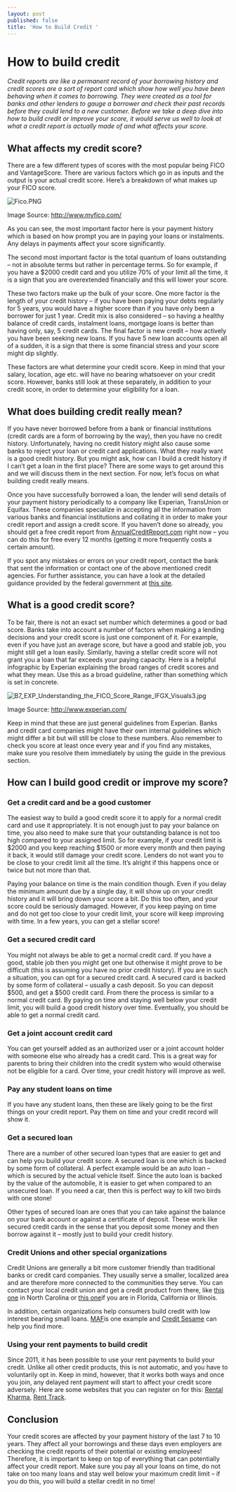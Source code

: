 ```yaml
---
layout: post
published: false
title: 'How to Build Credit '
---
```

# How to build credit

_Credit reports are like a permanent record of your borrowing history and credit scores are a sort of report card which show how well you have been behaving when it comes to borrowing. They were created as a tool for banks and other lenders to gauge a borrower and check their past records before they could lend to a new customer. Before we take a deep dive into how to build credit or improve your score, it would serve us well to look at what a credit report is actually made of and what affects your score._

## What affects my credit score?
There are a few different types of scores with the most popular being FICO and VantageScore. There are various factors which go in as inputs and the output is your actual credit score. Here’s a breakdown of what makes up your FICO score.

![Fico.PNG]({{site.baseurl}}/img/Fico.PNG)

Image Source: http://www.myfico.com/

As you can see, the most important factor here is your payment history which is based on how prompt you are in paying your loans or instalments. Any delays in payments affect your score significantly.

The second most important factor is the total quantum of loans outstanding – not in absolute terms but rather in percentage terms. So for example, if you have a $2000 credit card and you utilize 70% of your limit all the time, it is a sign that you are overextended financially and this will lower your score.

These two factors make up the bulk of your score. One more factor is the length of your credit history – if you have been paying your debts regularly for 5 years, you would have a higher score than if you have only been a borrower for just 1 year. Credit mix is also considered – so having a healthy balance of credit cards, instalment loans, mortgage loans is better than having only, say, 5 credit cards. The final factor is new credit – how actively you have been seeking new loans. If you have 5 new loan accounts open all of a sudden, it is a sign that there is some financial stress and your score might dip slightly.

These factors are what determine your credit score. Keep in mind that your salary, location, age etc. will have no bearing whatsoever on your credit score. However, banks still look at these separately, in addition to your credit score, in order to determine your eligibility for a loan.

## What does building credit really mean?
If you have never borrowed before from a bank or financial institutions (credit cards are a form of borrowing by the way), then you have no credit history. Unfortunately, having no credit history might also cause some banks to reject your loan or credit card applications. What they really want is a good credit history. But you might ask, how can I build a credit history if I can’t get a loan in the first place? There are some ways to get around this and we will discuss them in the next section. For now, let’s focus on what building credit really means.

Once you have successfully borrowed a loan, the lender will send details of your payment history periodically to a company like Experian, TransUnion or Equifax. These companies specialize in accepting all the information from various banks and financial institutions and collating it in order to make your credit report and assign a credit score. If you haven’t done so already, you should get a free credit report from [AnnualCreditReport.com](https://www.annualcreditreport.com/index.action) right now – you can do this for free every 12 months (getting it more frequently costs a certain amount). 

If you spot any mistakes or errors on your credit report, contact the bank that sent the information or contact one of the above mentioned credit agencies. For further assistance, you can have a look at the detailed guidance provided by the federal government at [this site](https://www.usa.gov/credit-reports).

## What is a good credit score?
To be fair, there is not an exact set number which determines a good or bad score. Banks take into account a number of factors when making a lending decisions and your credit score is just one component of it. For example, even if you have just an average score, but have a good and stable job, you might still get a loan easily. Similarly, having a stellar credit score will not grant you a loan that far exceeds your paying capacity. Here is a helpful infographic by Experian explaining the broad ranges of credit scores and what they mean. Use this as a broad guideline, rather than something which is set in concrete.

![B7_EXP_Understanding_the_FICO_Score_Range_IFGX_Visuals3.jpg]({{site.baseurl}}/img/B7_EXP_Understanding_the_FICO_Score_Range_IFGX_Visuals3.jpg)

Image Source: http://www.experian.com/

Keep in mind that these are just general guidelines from Experian. Banks and credit card companies might have their own internal guidelines which might differ a bit but will still be close to these numbers. Also remember to check you score at least once every year and if you find any mistakes, make sure you resolve them immediately by using the guide in the previous section.

## How can I build good credit or improve my score?

### Get a credit card and be a good customer
The easiest way to build a good credit score it to apply for a normal credit card and use it appropriately. It is not enough just to pay your balance on time, you also need to make sure that your outstanding balance is not too high compared to your assigned limit. So for example, if your credit limit is $2000 and you keep reaching $1500 or more every month and then paying it back, it would still damage your credit score. Lenders do not want you to be close to your credit limit all the time. It’s alright if this happens once or twice but not more than that.

Paying your balance on time is the main condition though. Even if you delay the minimum amount due by a single day, it will show up on your credit history and it will bring down your score a bit. Do this too often, and your score could be seriously damaged. However, if you keep paying on time and do not get too close to your credit limit, your score will keep improving with time. In a few years, you can get a stellar score!

### Get a secured credit card
You might not always be able to get a normal credit card. If you have a good, stable job then you might get one but otherwise it might prove to be difficult (this is assuming you have no prior credit history). If you are in such a situation, you can opt for a secured credit card. A secured card is backed by some form of collateral – usually a cash deposit. So you can deposit $500, and get a $500 credit card. From there the process is similar to a normal credit card. By paying on time and staying well below your credit limit, you will build a good credit history over time. Eventually, you should be able to get a normal credit card.

### Get a joint account credit card
You can get yourself added as an authorized user or a joint account holder with someone else who already has a credit card. This is a great way for parents to bring their children into the credit system who would otherwise not be eligible for a card. Over time, your credit history will improve as well. 

### Pay any student loans on time
If you have any student loans, then these are likely going to be the first things on your credit report. Pay them on time and your credit record will show it.

### Get a secured loan
There are a number of other secured loan types that are easier to get and can help you build your credit score. A secured loan is one which is backed by some form of collateral. A perfect example would be an auto loan – which is secured by the actual vehicle itself. Since the auto loan is backed by the value of the automobile, it is easier to get when compared to an unsecured loan. If you need a car, then this is perfect way to kill two birds with one stone!

Other types of secured loan are ones that you can take against the balance on your bank account or against a certificate of deposit. These work like secured credit cards in the sense that you deposit some money and then borrow against it – mostly just to build your credit history.

### Credit Unions and other special organizations
Credit Unions are generally a bit more customer friendly than traditional banks or credit card companies. They usually serve a smaller, localized area and are therefore more connected to the communities they serve. You can contact your local credit union and get a credit product from there, like [this one](https://latinoccu.org/) in North Carolina or [this one](https://www.self-helpfcu.org/es/inicio)if you are in Florida, California or Illinois.

In addition, certain organizations help consumers build credit with low interest bearing small loans. [MAF](http://missionassetfund.org/lending-circles/)is one example and [Credit Sesame](https://www.creditsesame.com/home4) can help you find more.

### Using your rent payments to build credit
Since 2011, it has been possible to use your rent payments to build your credit. Unlike all other credit products, this is not automatic, and you have to voluntarily opt in. Keep in mind, however, that it works both ways and once you join, any delayed rent payment will start to affect your credit score adversely. Here are some websites that you can register on for this: [Rental Kharma](https://rentalkharma.com/), [Rent Track](http://www.renttrack.com/).

## Conclusion
Your credit scores are affected by your payment history of the last 7 to 10 years. They affect all your borrowings and these days even employers are checking the credit reports of their potential or existing employees! Therefore, it is important to keep on top of everything that can potentially affect your credit report. Make sure you pay all your loans on time, do not take on too many loans and stay well below your maximum credit limit – if you do this, you will build a stellar credit in no time! 



